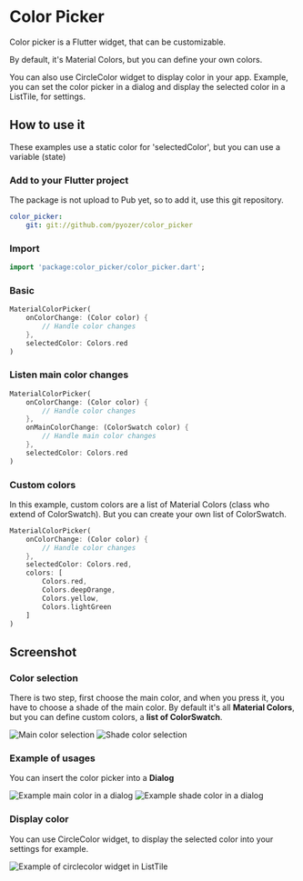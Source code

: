 # Color Picker

Color picker is a Flutter widget, that can be customizable.

By default, it's Material Colors, but you can define your own colors.

You can also use CircleColor widget to display color in your app.
Example, you can set the color picker in a dialog and display the selected color in a ListTile, for settings.

## How to use it

These examples use a static color for 'selectedColor', but you can use a variable (state)

### Add to your Flutter project

The package is not upload to Pub yet, so to add it, use this git repository.

```yaml
color_picker:
    git: git://github.com/pyozer/color_picker
```

### Import

```dart
import 'package:color_picker/color_picker.dart';
```

### Basic

```dart
MaterialColorPicker(
    onColorChange: (Color color) {
        // Handle color changes
    },
    selectedColor: Colors.red
)
```

### Listen main color changes

```dart
MaterialColorPicker(
    onColorChange: (Color color) {
        // Handle color changes
    },
    onMainColorChange: (ColorSwatch color) {
        // Handle main color changes
    },
    selectedColor: Colors.red
)
```

### Custom colors

In this example, custom colors are a list of Material Colors (class who extend of ColorSwatch).
But you can create your own list of ColorSwatch.

```dart
MaterialColorPicker(
    onColorChange: (Color color) {
        // Handle color changes
    },
    selectedColor: Colors.red,
    colors: [
        Colors.red,
        Colors.deepOrange,
        Colors.yellow,
        Colors.lightGreen
    ]
)
```

## Screenshot

### Color selection

There is two step, first choose the main color, and when you press it, you have to choose a shade of the main color.
By default it's all **Material Colors**, but you can define custom colors, a **list of ColorSwatch**.

![Main color selection](https://github.com/Pyozer/color_picker/blob/master/demo/main_color.png?raw=true)
![Shade color selection](https://github.com/Pyozer/color_picker/blob/master/demo/shade_color.png?raw=true)

### Example of usages

You can insert the color picker into a **Dialog**

![Example main color in a dialog](https://github.com/Pyozer/color_picker/blob/master/demo/main_color_dialog.png?raw=true)
![Example shade color in a dialog](https://github.com/Pyozer/color_picker/blob/master/demo/shade_color_dialog.png?raw=true)

### Display color

You can use CircleColor widget, to display the selected color into your settings for example.

![Example of circlecolor widget in ListTile](https://github.com/Pyozer/color_picker/blob/master/demo/example_circle_color.png?raw=true)